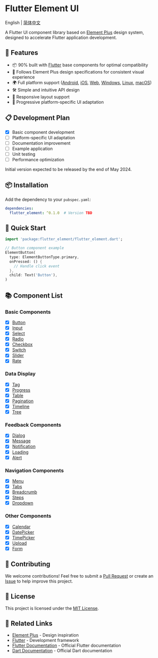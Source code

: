 # Flutter Element UI

English | [简体中文](README.md)

A Flutter UI component library based on [Element Plus](https://element-plus.org/) design system, designed to accelerate Flutter application development.

## 🚀 Features

- 📦 90% built with [Flutter](https://flutter.dev/) base components for optimal compatibility
- 🎨 Follows Element Plus design specifications for consistent visual experience
- 🌍 Full platform support ([Android](https://developer.android.com/), [iOS](https://developer.apple.com/ios/), [Web](https://flutter.dev/web), [Windows](https://flutter.dev/desktop), [Linux](https://flutter.dev/desktop), [macOS](https://flutter.dev/desktop))
- 🛠 Simple and intuitive API design
- 📱 Responsive layout support
- 🎯 Progressive platform-specific UI adaptation

## 📋 Development Plan

- [x] Basic component development
- [ ] Platform-specific UI adaptation
- [ ] Documentation improvement
- [ ] Example application
- [ ] Unit testing
- [ ] Performance optimization

Initial version expected to be released by the end of May 2024.

## 📦 Installation

Add the dependency to your `pubspec.yaml`:

```yaml
dependencies:
  flutter_element: ^0.1.0  # Version TBD
```

## 🎯 Quick Start

```dart
import 'package:flutter_element/flutter_element.dart';

// Button component example
ElementButton(
  type: ElementButtonType.primary,
  onPressed: () {
    // Handle click event
  },
  child: Text('Button'),
)
```

## 📚 Component List

### Basic Components
- [x] [Button](example/lib/pages/button_page/index.dart)
- [x] [Input](example/lib/pages/input_page/index.dart)
- [x] [Select](example/lib/pages/select_page/index.dart)
- [x] [Radio](example/lib/pages/radio_page/index.dart)
- [x] [Checkbox](example/lib/pages/checkbox_page/index.dart)
- [x] [Switch](example/lib/pages/switch_page/index.dart)
- [x] [Slider](example/lib/pages/slider_page/index.dart)
- [x] [Rate](example/lib/pages/rate_page/index.dart)

### Data Display
- [x] [Tag](example/lib/pages/tag_page/index.dart)
- [x] [Progress](example/lib/pages/progress_page/index.dart)
- [x] [Table](example/lib/pages/table_page/index.dart)
- [x] [Pagination](example/lib/pages/pagination_page/index.dart)
- [x] [Timeline](example/lib/pages/timeline_page/index.dart)
- [x] [Tree](example/lib/pages/tree_page/index.dart)

### Feedback Components
- [x] [Dialog](example/lib/pages/dialog_page/index.dart)
- [x] [Message](example/lib/pages/message_page/index.dart)
- [x] [Notification](example/lib/pages/notification_page/index.dart)
- [x] [Loading](example/lib/pages/loading_page/index.dart)
- [x] [Alert](example/lib/pages/alert_page/index.dart)

### Navigation Components
- [x] [Menu](example/lib/pages/menu_page/index.dart)
- [x] [Tabs](example/lib/pages/tabs_page/index.dart)
- [x] [Breadcrumb](example/lib/pages/breadcrumb_page/index.dart)
- [x] [Steps](example/lib/pages/steps_page/index.dart)
- [x] [Dropdown](example/lib/pages/dropdown_page/index.dart)

### Other Components
- [x] [Calendar](example/lib/pages/calendar_page/index.dart)
- [x] [DatePicker](example/lib/pages/date_picker_page/index.dart)
- [x] [TimePicker](example/lib/pages/time_picker_page/index.dart)
- [x] [Upload](example/lib/pages/upload_page/index.dart)
- [x] [Form](example/lib/pages/form_page/index.dart)

## 🤝 Contributing

We welcome contributions! Feel free to submit a [Pull Request](https://github.com/yourusername/flutter_element/pulls) or create an [Issue](https://github.com/yourusername/flutter_element/issues) to help improve this project.

## 📄 License

This project is licensed under the [MIT License](LICENSE).

## 🔗 Related Links

- [Element Plus](https://element-plus.org/) - Design inspiration
- [Flutter](https://flutter.dev/) - Development framework
- [Flutter Documentation](https://docs.flutter.dev/) - Official Flutter documentation
- [Dart Documentation](https://dart.dev/guides) - Official Dart documentation 